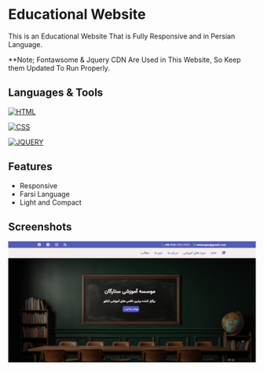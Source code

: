 
# Educational Website

This is an Educational Website That is Fully Responsive and in Persian Language.

**Note; Fontawsome & Jquery CDN Are Used in This Website, So Keep them Updated To Run Properly.
## Languages & Tools


[![HTML](https://img.shields.io/badge/HTML5-E34F26?style=for-the-badge&logo=html5&logoColor=white)](https://www.w3schools.com/html/) 

[![CSS](https://img.shields.io/badge/CSS3-1572B6?style=for-the-badge&logo=css3&logoColor=white)](https://www.w3schools.com/css/)

[![JQUERY](https://img.shields.io/badge/jQuery-0769AD?style=for-the-badge&logo=jquery&logoColor=white)](https://jquery.com/)

## Features

- Responsive
- Farsi Language
- Light and Compact



## Screenshots

![App Screenshot](https://github.com/RezaSoofian/educational-website/blob/master/images/web.img.png)

